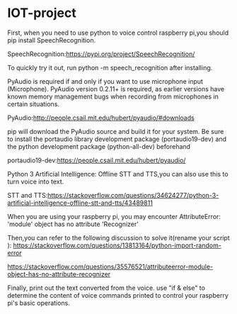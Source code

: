# IOT-project
First, when you need to use python to voice control raspberry pi,you should pip install SpeechRecognition.

SpeechRecognition:https://pypi.org/project/SpeechRecognition/

To quickly try it out, run python -m speech_recognition after installing.

PyAudio is required if and only if you want to use microphone input (Microphone). PyAudio version 0.2.11+ is required, as earlier versions have 
known memory management bugs when recording from microphones in certain situations.

PyAudio:http://people.csail.mit.edu/hubert/pyaudio/#downloads

pip will download the PyAudio source and build it for your system. Be sure to install the portaudio library development package (portaudio19-dev) and the python development package (python-all-dev) beforehand

portaudio19-dev:https://people.csail.mit.edu/hubert/pyaudio/

Python 3 Artificial Intelligence: Offline STT and TTS,you can also use this to turn voice into text.

STT and TTS:https://stackoverflow.com/questions/34624277/python-3-artificial-intelligence-offline-stt-and-tts/43489811

When you are using your raspberry pi, you may encounter AttributeError: 'module' object has no attribute 'Recognizer'

Then,you can refer to the following discussion to solve it(rename your script ):
https://stackoverflow.com/questions/13813164/python-import-random-error

https://stackoverflow.com/questions/35576521/attributeerror-module-object-has-no-attribute-recognizer

Finally, print out the text converted from the voice.
use "if & else" to determine the content of voice commands printed to control your raspberry pi's basic operations.
